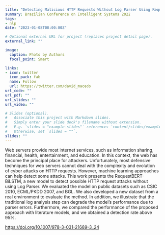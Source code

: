 ```yaml
---
title: "Detecting Malicious HTTP Requests Without Log Parser Using RequestBERT-BiLSTM"
summary: Brazilian Conference on Intelligent Systems 2022
tags:
- nlp
date: "2023-01-08T00:00:00Z"

# Optional external URL for project (replaces project detail page).
external_link: ""

image:
  caption: Photo by Authors
  focal_point: Smart

links:
- icon: twitter
  icon_pack: fab
  name: Follow
  url: https://twitter.com/david_macedo
url_code: ""
url_pdf: ""
url_slides: ""
url_video: ""

# Slides (optional).
#   Associate this project with Markdown slides.
#   Simply enter your slide deck's filename without extension.
#   E.g. `slides = "example-slides"` references `content/slides/example-slides.md`.
#   Otherwise, set `slides = ""`.
slides: ""
---
```


Web servers provide most internet services, such as information sharing, financial, health, entertainment, and education. In this context, the web has become the principal place for attackers. Unfortunately, most defensive techniques for web servers cannot deal with the complexity and evolution of cyber attacks on HTTP requests. However, machine learning approaches can help detect some attacks. This work presents the RequestBERT-BiLSTM, a new model to detect possible HTTP request attacks without using Log Parser. We evaluated the model on public datasets such as CSIC 2010, ECML/PKDD 2007, and BGL. We also developed a new dataset from a real environment to evaluate the method. In addition, we illustrate that the traditional log analysis step can degrade the model’s performance due to parser errors. Furthermore, we compared the performance of the proposed approach with literature models, and we obtained a detection rate above 95%.

https://doi.org/10.1007/978-3-031-21689-3_24
